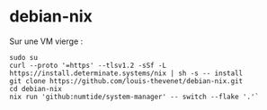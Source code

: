 # debian-nix

Sur une VM vierge :
```systemctl disable NetworkManager.service
sudo su
curl --proto '=https' --tlsv1.2 -sSf -L https://install.determinate.systems/nix | sh -s -- install
git clone https://github.com/louis-thevenet/debian-nix.git
cd debian-nix
nix run 'github:numtide/system-manager' -- switch --flake '.'`
